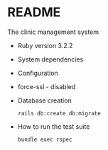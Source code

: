 # README

The clinic management system

* Ruby version 3.2.2

* System dependencies

* Configuration
* force-ssl - disabled

* Database creation
  ```
  rails db:create db:migrate
  ```

* How to run the test suite
  ```
  bundle exec rspec
  ```

